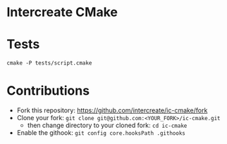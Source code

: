 # Intercreate CMake

# Tests

```
cmake -P tests/script.cmake
```

# Contributions

* Fork this repository: https://github.com/intercreate/ic-cmake/fork
* Clone your fork: `git clone git@github.com:<YOUR_FORK>/ic-cmake.git`
  * then change directory to your cloned fork: `cd ic-cmake`
* Enable the githook: `git config core.hooksPath .githooks`

